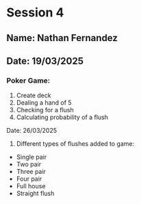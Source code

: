 # Session 4
## Name: Nathan Fernandez
## Date: 19/03/2025
### Poker Game:
1. Create deck
2. Dealing a hand of 5
3. Checking for a flush
4. Calculating probability of a flush

Date: 26/03/2025
1. Different types of flushes added to game:
* Single pair
* Two pair
* Three pair
* Four pair
* Full house
* Straight flush